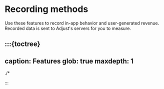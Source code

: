 # Recording methods

Use these features to record in-app behavior and user-generated revenue. Recorded data is sent to Adjust's servers for you to measure.

:::{toctree}
---
caption: Features
glob: true
maxdepth: 1
---

./*

:::
